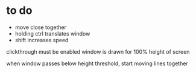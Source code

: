 # to do

- move close together
- holding ctrl translates window
- shift increases speed

clickthrough must be enabled
window is drawn for 100% height of screen

when window passes below height threshold, start moving lines together
